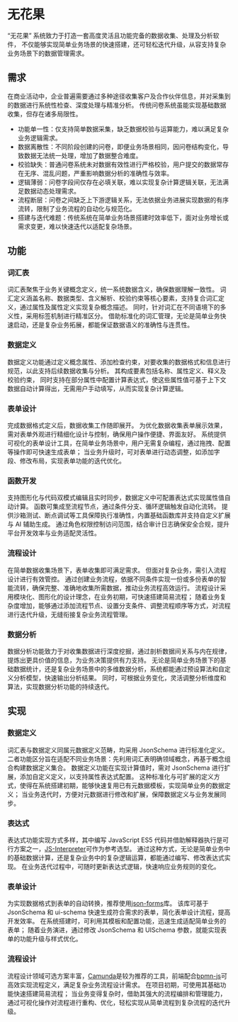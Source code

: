 # 无花果

“无花果” 系统致力于打造一套高度灵活且功能完备的数据收集、处理及分析软件，
不仅能够实现简单业务场景的快速搭建，还可轻松迭代升级，从容支持复杂业务场景下的数据管理需求。

## 需求

在商业活动中，企业普遍需要通过多种途径收集客户及合作伙伴信息，并对采集到的数据进行系统性检查、深度处理与精准分析。
传统问卷系统虽能实现基础数据收集，但存在诸多局限性。

- 功能单一性：仅支持简单数据采集，缺乏数据校验与运算能力，难以满足复杂业务逻辑需求。
- 数据离散性：不同阶段创建的问卷，即便业务场景相同，因问卷结构变化，导致数据无法统一处理，增加了数据整合难度。
- 校验缺失：普通问卷系统未对数据有效性进行严格校验，用户提交的数据常存在无序、混乱问题，严重影响数据分析的准确性与效率。
- 逻辑薄弱：问卷字段间仅存在必填关联，难以实现复杂计算逻辑关联，无法满足数据动态处理需求。
- 流程断层：问卷之间缺乏上下游逻辑关系，无法依据业务进展实现数据的有序流转，限制了业务流程的自动化与规范化。
- 搭建与迭代难题：传统系统在简单业务场景搭建时效率低下，面对业务增长或需求变更，难以快速迭代以适配复杂场景。

## 功能

### 词汇表

词汇表聚焦于业务关键概念定义，统一系统数据含义，确保数据理解一致性。
词汇定义涵盖名称、数据类型、含义解析、校验约束等核心要素，支持复合词汇定义，通过属性及属性定义实现复杂概念描述。
同时，针对词汇在不同语境下的多义性，采用标签机制进行精准区分。
借助标准化的词汇管理，无论是简单业务快速启动，还是复杂业务拓展，都能保证数据语义的准确性与连贯性。

### 数据定义

数据定义功能通过定义概念属性、添加检查约束，对要收集的数据格式和信息进行规范，以此支持后续数据收集与分析。
其构成要素包括名称、属性定义、释义及校验约束，
同时支持在部分属性中配置计算表达式，使这些属性值可基于上下文数据自动计算得出，无需用户手动填写，从而实现复杂计算逻辑。

### 表单设计

完成数据格式定义后，数据收集工作随即展开。
为优化数据收集表单展示效果，需对表单外观进行精细化设计与控制，确保用户操作便捷、界面友好。
系统提供可视化的表单设计工具，在简单业务场景中，用户无需复杂编程，通过拖拽、配置等操作即可快速生成表单；
当业务升级时，可对表单进行动态调整，如添加字段、修改布局，实现表单功能的迭代优化。

### 函数开发

支持图形化与代码双模式编辑且实时同步，数据定义中可配置表达式实现属性值自动计算。
函数可集成至流程节点，通过条件分支、循环逻辑触发自动化流转。
提供沙箱测试、断点调试等工具保障执行准确性，内置基础函数库并支持自定义扩展与 AI 辅助生成。
通过角色权限控制访问范围，结合审计日志确保安全合规，提升平台开发效率与业务适配灵活性。

### 流程设计

在简单数据收集场景下，表单收集即可满足需求。
但面对复杂业务，需引入流程设计进行有效管控。
通过创建业务流程，依据不同条件实现一份或多份表单的智能流转，确保完整、准确地收集所需数据，推动业务流程高效运行。
流程设计采用模块化、图形化的设计理念，在业务初期，可快速搭建简易流程；
随着业务复杂度增加，能够通过添加流程节点、设置分支条件、调整流程顺序等方式，对流程进行迭代升级，无缝衔接复杂业务流程管理。

### 数据分析

数据分析功能致力于对收集数据进行深度挖掘，通过剖析数据间关系与内在规律，提炼出更具价值的信息，为业务决策提供有力支持。
无论是简单业务场景下的基础数据统计，还是复杂业务场景中的多维数据分析，系统都能通过预设算法和自定义分析模型，快速输出分析结果。
同时，可根据业务变化，灵活调整分析维度和算法，实现数据分析功能的持续迭代。

## 实现

### 数据定义

词汇表与数据定义同属元数据定义范畴，均采用 JsonSchema 进行标准化定义。
二者功能区分旨在适配不同业务场景：先利用词汇表明确领域概念，再基于概念组合构建数据定义集合。
数据定义功能在实现计算值时，需对 JsonSchema 进行扩展，添加自定义定义，以支持属性表达式配置。
这种标准化与可扩展的定义方式，使得在系统搭建初期，能够快速复用已有元数据模板，实现简单业务的数据定义；
当业务迭代时，方便对元数据进行修改和扩展，保障数据定义与业务发展同步。

### 表达式

表达式功能实现方式多样，其中编写 JavaScript ES5 代码并借助解释器执行是可行方案之一，[JS-Interpreter](https://github.com/NeilFraser/JS-Interpreter)可作为参考选型。
通过这种方式，无论是简单业务中的基础数据计算，还是复杂业务中的复杂逻辑运算，都能通过编写、修改表达式实现。
在业务迭代过程中，可随时更新表达式逻辑，快速响应业务规则的变化。

### 表单设计

为实现数据格式到表单的自动转换，推荐使用[json-forms](https://jsonforms.io/)库。
该库可基于 JsonSchema 和 ui-schema 快速生成符合需求的表单，简化表单设计流程，提高开发效率。
在系统搭建时，可利用其模板和配置功能，迅速生成适配简单业务的表单；
随着业务演进，通过修改 JsonSchema 和 UISchema 参数，就能实现表单的功能升级与样式优化。

### 流程设计

流程设计领域可选方案丰富，[Camunda](https://camunda.com/)是较为推荐的工具，前端配合[bpmn-js](https://bpmn.io/toolkit/bpmn-js/)可高效实现流程定义，满足复杂业务流程设计需求。
在项目初期，可使用其基础功能快速搭建简易流程；
当业务变得复杂时，借助其强大的流程编排和管理能力，通过可视化操作对流程进行重构、优化，轻松实现从简单流程到复杂流程的迭代升级。